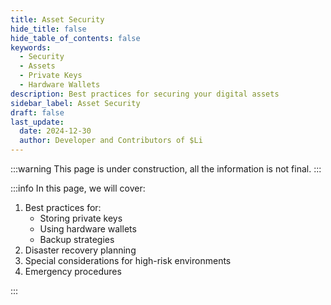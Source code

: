 ```yaml
---
title: Asset Security
hide_title: false
hide_table_of_contents: false
keywords:
  - Security
  - Assets
  - Private Keys
  - Hardware Wallets
description: Best practices for securing your digital assets
sidebar_label: Asset Security
draft: false
last_update:
  date: 2024-12-30
  author: Developer and Contributors of $Li
---
```


:::warning
This page is under construction, all the information is not final.
:::

:::info
In this page, we will cover:

1. Best practices for:
   - Storing private keys
   - Using hardware wallets
   - Backup strategies
2. Disaster recovery planning
3. Special considerations for high-risk environments
4. Emergency procedures

:::
